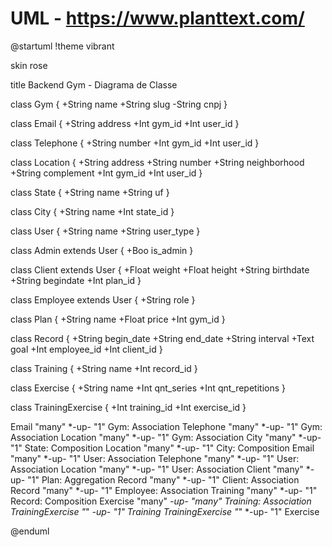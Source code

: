 # UML - https://www.planttext.com/

@startuml
!theme vibrant

skin rose

title Backend Gym - Diagrama de Classe

class Gym {
  +String name
  +String slug
  -String cnpj
}

class Email {
  +String address
  +Int gym_id
  +Int user_id
}

class Telephone {
  +String number
  +Int gym_id
  +Int user_id
}

class Location {
  +String address
  +String number
  +String neighborhood
  +String complement
  +Int gym_id
  +Int user_id
}

class State {
  +String name
  +String uf
}

class City {
  +String name
  +Int state_id
}

class User {
  +String name
  +String user_type
}

class Admin extends User {
   +Boo is_admin
}

class Client extends User {
  +Float weight
  +Float height
  +String birthdate
  +String begindate
  +Int plan_id
}

class Employee extends User {
  +String role
}

class Plan {
  +String name
  +Float price
  +Int gym_id
}

class Record {
  +String begin_date
  +String end_date
  +String interval
  +Text goal
  +Int employee_id
  +Int client_id
}

class Training {
  +String name
  +Int record_id
}

class Exercise {
  +String name
  +Int qnt_series
  +Int qnt_repetitions
}

class TrainingExercise {
  +Int training_id
  +Int exercise_id
}

Email "many" *-up- "1" Gym: Association
Telephone "many" *-up- "1" Gym: Association
Location "many" *-up- "1" Gym: Association
City "many" *-up- "1" State: Composition
Location "many" *-up- "1" City: Composition
Email "many" *-up- "1" User: Association
Telephone "many" *-up- "1" User: Association
Location "many" *-up- "1" User: Association
Client "many" *-up- "1" Plan: Aggregation
Record "many" *-up- "1" Client: Association
Record "many" *-up- "1" Employee: Association
Training "many" *-up- "1" Record: Composition
Exercise "many" *-up- "many" Training: Association
TrainingExercise "*" *-up- "1" Training 
TrainingExercise "*" *-up- "1" Exercise

@enduml